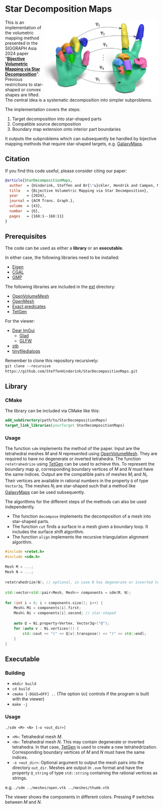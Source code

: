 # Star Decomposition Maps

<img src=sdm-image.jpeg width=375 align=right>

This is an implementation of the volumetric mapping method presented in the SIGGRAPH Asia 2024 paper
"[**Bijective Volumetric Mapping via Star Decomposition**](http://graphics.cs.uos.de/papers/Bijective_Volumetric_Mapping_via_Star_Decomposition-SA2024-Preprint.pdf)".
Previous restrictions to star-shaped or convex shapes are lifted.
The central idea is a systematic decomposition into simpler subproblems.

The implementation covers the steps:

1. Target decomposition into star-shaped parts
2. Compatible source decomposition
3. Boundary map extension onto interior part boundaries

It outputs the subproblems which can subsequently be handled by bijective mapping methods that require star-shaped targets, e.g.
[GalaxyMaps](https://github.com/SteffenHinderink/GalaxyMaps).

## Citation

If you find this code useful, please consider citing our paper:

```bibtex
@article{StarDecompositionMaps,
  author  = {Hinderink, Steffen and Br{\"u}ckler, Hendrik and Campen, Marcel},
  title   = {Bijective Volumetric Mapping via Star Decomposition},
  year    = {2024},
  journal = {ACM Trans. Graph.},
  volume  = {43},
  number  = {6},
  pages   = {168:1--168:11}
}
```

## Prerequisites

The code can be used as either a **library** or an **executable**.

In either case, the following libraries need to be installed:

- [Eigen](https://eigen.tuxfamily.org)
- [CGAL](https://www.cgal.org)
- [GMP](https://gmplib.org)

The following libraries are included in the [ext](ext) directory:

- [OpenVolumeMesh](https://gitlab.vci.rwth-aachen.de:9000/OpenVolumeMesh/OpenVolumeMesh.git)
- [OpenMesh](https://gitlab.vci.rwth-aachen.de:9000/OpenMesh/OpenMesh.git)
- [Exact predicates](https://www.cs.cmu.edu/~quake/robust.html)
- [TetGen](http://www.tetgen.org)

For the viewer:

- [Dear ImGui](https://github.com/ocornut/imgui.git)
  - [Glad](https://glad.dav1d.de)
  - [GLFW](https://github.com/glfw/glfw.git)
- [stb](https://github.com/nothings/stb)
- [tinyfiledialogs](https://sourceforge.net/projects/tinyfiledialogs/)

Remember to clone this repository recursively:\
```git clone --recursive https://github.com/SteffenHinderink/StarDecompositionMaps.git```

## Library

### CMake

The library can be included via CMake like this:

```cmake
add_subdirectory(path/to/StarDecompositionMaps)
target_link_libraries(yourTarget StarDecompositionMaps)
```

### Usage

The function ```sdm``` implements the method of the paper.
Input are the tetrahedral meshes $M$ and $N$ represented using
[OpenVolumeMesh](https://www.graphics.rwth-aachen.de/software/openvolumemesh/).
They are required to have no degenerate or inverted tetrahedra.
The function ```retetrahedrize``` using
[TetGen](http://www.tetgen.org)
can be used to achieve this.
To represent the boundary map $\psi$, corresponding boundary vertices of $M$ and $N$ must have the same indices.
Output are the compatible pairs of meshes $M_i$ and $N_i$.
Their vertices are available in rational numbers in the property ```Q``` of type ```Vector3q```.
The meshes $N_i$ are star-shaped such that a method like
[GalaxyMaps](https://github.com/SteffenHinderink/GalaxyMaps)
can be used subsequently.

The algorithms for the different steps of the methods can also be used independently.
- The function ```decompose``` implements the decomposition of a mesh into star-shaped parts.
- The function ```cut``` finds a surface in a mesh given a boundary loop.
  It includes the surface shift algorithm.
- The function ```align``` implements the recursive triangulation alignment algorithm.

```cpp
#include <retet.h>
#include <sdm.h>

Mesh M = ...;
Mesh N = ...;

retetrahedrize(N); // optional, in case N has degenerate or inverted tetrahedra

std::vector<std::pair<Mesh, Mesh>> components = sdm(M, N);

for (int i = 0; i < components.size(); i++) {
    Mesh& Mi = components[i].first;
    Mesh& Ni = components[i].second; // star-shaped

    auto Q = Ni.property<Vertex, Vector3q>("Q");
    for (auto v : Ni.vertices()) {
        std::cout << "(" << Q[v].transpose() << ")" << std::endl;
    }
}
```

## Executable

### Building

- ```mkdir build```
- ```cd build```
- ```cmake [-DGUI=OFF] ..``` (The option ```GUI``` controls if the program is built with the viewer)
- ```make -j```

### Usage

```./sdm <M> <N> [-o <out_dir>]```

- ```<M>```:
Tetrahedral mesh $M$.
- ```<N>```:
Tetrahedral mesh $N$.
This may contain degenerate or inverted tetrahedra.
In that case,
[TetGen](http://www.tetgen.org)
is used to create a new tetrahedrization.
Corresponding boundary vertices of $M$ and $N$ must have the same indices.
- ```-o <out_dir>```:
Optional argument to output the mesh pairs into the directory ```out_dir```.
Meshes are output in ```.ovm``` format
and have the property ```Q_string``` of type ```std::string```
containing the rational vertices as strings.

e.g. ```./sdm ../meshes/open.vtk ../meshes/thumb.vtk```

The viewer shows the components in different colors.
Pressing <kbd>P</kbd> switches between $M$ and $N$.
